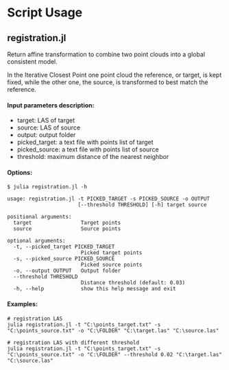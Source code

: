 # Script Usage

## registration.jl

Return affine transformation to combine two point clouds into a global consistent model.

In the Iterative Closest Point one point cloud the reference, or target, is kept fixed,
while the other one, the source, is transformed to best match the reference.

#### Input parameters description:
 - target: LAS of target
 - source: LAS of source
 - output: output folder
 - picked_target: a text file with points list of target
 - picked_source: a text file with points list of source
 - threshold: maximum distance of the nearest neighbor

#### Options:
```
$ julia registration.jl -h

usage: registration.jl -t PICKED_TARGET -s PICKED_SOURCE -o OUTPUT
                       [--threshold THRESHOLD] [-h] target source

positional arguments:
  target                Target points
  source                Source points

optional arguments:
  -t, --picked_target PICKED_TARGET
                        Picked target points
  -s, --picked_source PICKED_SOURCE
                        Picked source points
  -o, --output OUTPUT   Output folder
  --threshold THRESHOLD
                        Distance threshold (default: 0.03)
  -h, --help            show this help message and exit
```

#### Examples:

    # registration LAS
    julia registration.jl -t "C:\points_target.txt" -s "C:\points_source.txt" -o "C:\FOLDER" "C:\target.las" "C:\source.las"

    # registration LAS with different threshold
    julia registration.jl -t "C:\points_target.txt" -s "C:\points_source.txt" -o "C:\FOLDER" --threshold 0.02 "C:\target.las" "C:\source.las"
